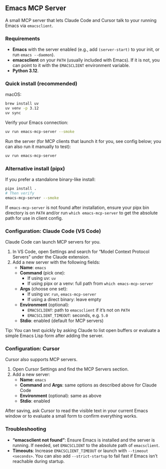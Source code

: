 ## Emacs MCP Server

A small MCP server that lets Claude Code and Cursor talk to your running Emacs via `emacsclient`.

### Requirements
- **Emacs** with the server enabled (e.g., add `(server-start)` to your init, or run `emacs --daemon`).
- **emacsclient** on your `PATH` (usually included with Emacs). If it is not, you can point to it with the `EMACSCLIENT` environment variable.
- **Python 3.12**.

### Quick install (recommended)
macOS:
```bash
brew install uv
uv venv -p 3.12
uv sync
```

Verify your Emacs connection:
```bash
uv run emacs-mcp-server --smoke
```

Run the server (for MCP clients that launch it for you, see config below; you can also run it manually to test):
```bash
uv run emacs-mcp-server
```

### Alternative install (pipx)
If you prefer a standalone binary-like install:
```bash
pipx install .
# Then verify
emacs-mcp-server --smoke
```
If `emacs-mcp-server` is not found after installation, ensure your pipx bin directory is on `PATH` and/or run `which emacs-mcp-server` to get the absolute path for use in client config.

### Configuration: Claude Code (VS Code)
Claude Code can launch MCP servers for you.

1) In VS Code, open Settings and search for “Model Context Protocol Servers” under the Claude extension.
2) Add a new server with the following fields:
   - **Name**: `emacs`
   - **Command** (pick one):
     - If using uv: `uv`
     - If using pipx or a venv: full path from `which emacs-mcp-server`
   - **Args** (choose one set):
     - If using uv: `run`, `emacs-mcp-server`
     - If using a direct binary: leave empty
   - **Environment** (optional):
     - `EMACSCLIENT`: path to `emacsclient` if it’s not on `PATH`
     - `EMACSCLIENT_TIMEOUT`: seconds, e.g. `5.0`
   - **Stdio**: enabled (default for MCP servers)

Tip: You can test quickly by asking Claude to list open buffers or evaluate a simple Emacs Lisp form after adding the server.

### Configuration: Cursor
Cursor also supports MCP servers.

1) Open Cursor Settings and find the MCP Servers section.
2) Add a new server:
   - **Name**: `emacs`
   - **Command** and **Args**: same options as described above for Claude Code
   - **Environment** (optional): same as above
   - **Stdio**: enabled

After saving, ask Cursor to read the visible text in your current Emacs window or to evaluate a small form to confirm everything works.

### Troubleshooting
- **“emacsclient not found”**: Ensure Emacs is installed and the server is running. If needed, set `EMACSCLIENT` to the absolute path of `emacsclient`.
- **Timeouts**: Increase `EMACSCLIENT_TIMEOUT` or launch with `--timeout <seconds>`. You can also add `--strict-startup` to fail fast if Emacs isn’t reachable during startup.
